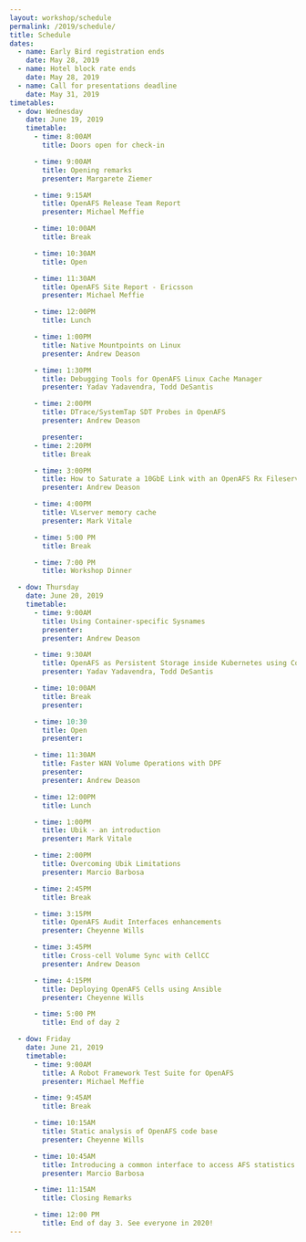 ```yaml
---
layout: workshop/schedule
permalink: /2019/schedule/
title: Schedule
dates:
  - name: Early Bird registration ends
    date: May 28, 2019
  - name: Hotel block rate ends
    date: May 28, 2019
  - name: Call for presentations deadline
    date: May 31, 2019
timetables:
  - dow: Wednesday
    date: June 19, 2019
    timetable:
      - time: 8:00AM
        title: Doors open for check-in

      - time: 9:00AM
        title: Opening remarks
        presenter: Margarete Ziemer

      - time: 9:15AM
        title: OpenAFS Release Team Report
        presenter: Michael Meffie

      - time: 10:00AM
        title: Break

      - time: 10:30AM
        title: Open

      - time: 11:30AM
        title: OpenAFS Site Report - Ericsson
        presenter: Michael Meffie

      - time: 12:00PM
        title: Lunch

      - time: 1:00PM
        title: Native Mountpoints on Linux
        presenter: Andrew Deason

      - time: 1:30PM
        title: Debugging Tools for OpenAFS Linux Cache Manager
        presenter: Yadav Yadavendra, Todd DeSantis

      - time: 2:00PM
        title: DTrace/SystemTap SDT Probes in OpenAFS
        presenter: Andrew Deason

        presenter:
      - time: 2:20PM
        title: Break

      - time: 3:00PM
        title: How to Saturate a 10GbE Link with an OpenAFS Rx Fileserver
        presenter: Andrew Deason

      - time: 4:00PM
        title: VLserver memory cache
        presenter: Mark Vitale

      - time: 5:00 PM
        title: Break

      - time: 7:00 PM
        title: Workshop Dinner

  - dow: Thursday
    date: June 20, 2019
    timetable:
      - time: 9:00AM
        title: Using Container-specific Sysnames
        presenter:
        presenter: Andrew Deason

      - time: 9:30AM
        title: OpenAFS as Persistent Storage inside Kubernetes using Container Storage Interface plugin for OpenAFS
        presenter: Yadav Yadavendra, Todd DeSantis

      - time: 10:00AM
        title: Break
        presenter:

      - time: 10:30
        title: Open
        presenter:

      - time: 11:30AM
        title: Faster WAN Volume Operations with DPF
        presenter:
        presenter: Andrew Deason

      - time: 12:00PM
        title: Lunch

      - time: 1:00PM
        title: Ubik - an introduction
        presenter: Mark Vitale

      - time: 2:00PM
        title: Overcoming Ubik Limitations
        presenter: Marcio Barbosa

      - time: 2:45PM
        title: Break

      - time: 3:15PM
        title: OpenAFS Audit Interfaces enhancements
        presenter: Cheyenne Wills

      - time: 3:45PM
        title: Cross-cell Volume Sync with CellCC
        presenter: Andrew Deason

      - time: 4:15PM
        title: Deploying OpenAFS Cells using Ansible
        presenter: Cheyenne Wills

      - time: 5:00 PM
        title: End of day 2

  - dow: Friday
    date: June 21, 2019
    timetable:
      - time: 9:00AM
        title: A Robot Framework Test Suite for OpenAFS
        presenter: Michael Meffie

      - time: 9:45AM
        title: Break

      - time: 10:15AM
        title: Static analysis of OpenAFS code base
        presenter: Cheyenne Wills

      - time: 10:45AM
        title: Introducing a common interface to access AFS statistics
        presenter: Marcio Barbosa

      - time: 11:15AM
        title: Closing Remarks

      - time: 12:00 PM
        title: End of day 3. See everyone in 2020!
---
```

